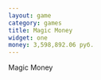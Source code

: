 ```yaml
---
layout: game
category: games
title: Magic Money
widget: one
money: 3,598,892.06 руб.
---
```


Magic Money
